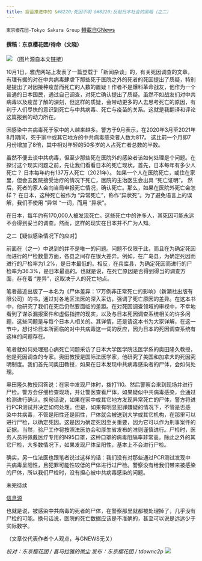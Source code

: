 ```yaml
---
title: 疫苗推进中的 &#8220;死因不明 &#8220;反射日本社会的黑暗（之二）
---
```

`東京櫻花団-Tokyo Sakura Group` [轉載自GNews](https://gnews.org/zh-hans/1568889/)

#### 撰稿：东京樱花团/待命（文晓）
![](https://assets.gnews.org/wp-content/uploads/2021/10/213.png)
（图片源自本文链接）

10月1日，雅虎网站上发表了一篇登载于「新闻杂谈」的，有关死因调查的文章，有理有据的对在中共病毒肆虐下那些死于医院之外的死者的死因提出了质疑，特别是提出了对因接种疫苗而死亡的人数的置疑！作者不是爆料革命战友，他作为一个普通的日本国民，通过自己调查，对死亡确认提出了质疑。虽然不如战友们对中共病毒以及疫苗了解的深刻，但这样的质疑，会带动更多的人去思考死亡的原因，有利于人们尽快的意识到死亡与中共病毒、死亡与疫苗的关系。这就是我翻译和评论这篇报到的动力所在。

因感染中共病毒死于家中的人越来越多。警方于9月表示，在2020年3月至2021年8月期间，死于家中或其它地方的中共病毒感染者人数为817。 这比前一个月即7月份增加了8倍，其中相对年轻的50多岁的人占死亡者总数的半数。

虽然不便去谈中共病毒，但至少那些死在医院外的感染者该如何处理是个问题。在探讨这个现实问题之前，先让我们看看日本的死亡现状。首先，日本每年有多少人死亡？ 日本每年约有137万人死亡（2021年）。 如果一个人在医院死亡，或住在家里，但会去医院接受治疗的情况下死亡，医院的主治医生会出具 “死亡证明”。 然后，死者的家人会向当局申报死亡情况，确认死亡。那么，如果在医院外死亡会怎样？ 在日本，这种死亡被作为 “异常死亡”，称作”异状死”。为了避免语言上的误解，我们不使用 “异常 “一词，而用 “异状”。

在日本，每年约有170,000人被发现死亡。这些死亡中的许多人，其死因可能永远不会得到妥当的调查。然而，这样的现实在日本并不广为人知。

之二【疑似感染情况下的应对】

前面在（之一）中说到的并不是唯一的问题。问题不仅限于此，而且在为确定死因而进行的尸检数量方面，各县之间存在很大差异。例如，在广岛县，为确定死因而进行的尸检率为1.2%，是日本最低的。相反，在兵库县，为确定死因而进行的尸检率为36.3%，是日本最高的。也就是说，在死亡原因是否得到得当的调查方面，存在着 “差异”，这取决于人的死亡地点。

笔者最近出版了一本名为《尸体差异：17万例非正常死亡的影响》（新潮社出版有限公司）的书，通过对各地区法医的深入采访，强调了死亡原因的差异。在这本书中，他研究了我们在死后仍然要面临的差距。在对死因调查领域的审视中，不幸地看到了谋杀漏报案件和虚假指控的现实，以及与日本死因调查系统相关的许多问题，这些问题是与每个日本人相关的。其详情，还是请这本书为大家详解，在这一节中，想讨论日本所面临的对中共病毒这一词的反应，因为日本的死因调查系统有这样的问题存在。

笔者就如何处理冠心病死亡问题采访了日本大学医学院法医学系的奥田隆久教授，他是死因调查的专家。奥田教授是国际法医学家，他研究了美国和加拿大的死因究明制度。我们首先问奥田教授，如果在日本发现中共病毒感染者的尸体，会如何处理。

奥田隆久教授回答说：在家中发现尸体时，拨打110。然后警察会来到现场并进行尸检。警方会仔细检查现场，并让警医查看尸体，如果疑似中共病毒感染，会通过检测进行确认。换句话说，如果在家中或其它地方发现异常死亡的尸体，警方将进行PCR测试并决定如何处理。但是，如果有明显犯罪嫌疑的情况下，不管是否感染中共病毒，不管是阳性还是阴性，尸体就会被送到大学或其它机构，在那里可以进行尸检，以确定死因。这是因为确定死因至关重要，因为它可以作为刑事案件的证据。当然，验尸工作将按照法医协会和厚生省发布的准则谨慎进行。尸检时，医务人员将佩戴医疗专用的N95口罩，这种口罩的病毒阻隔率非常高。除此之外的其它尸检，大多数情况下，如果发现尸体呈阳性，基本上不会进行尸检。

确实，另一位法医也跟笔者说过这样的话：我们没有对那些通过PCR测试发现中共病毒呈阳性，且犯罪可能性较低的尸体进行过尸检。警察没有给我们带来被感染的尸体，所以我们尸检时，没有担心被中共病毒感染的问题。

未完待续

[信息源](https://news.yahoo.co.jp/articles/2ff490aa5bdbc3ce7ed3a3db5a7dfc3040a26bf2?page=1)

也就是说，被感染中共病毒的死者的尸体，在警察那里就都被处理掉了，几乎没有尸检的可能。换句话说，医院的死亡数据应该是不准确的，甚至可以说是远远少于实际数字。

（文章仅代表作者个人观点，与GNEWS无关）

*校对：东京樱花团 / 喜马拉雅的微尘*
*发布：东京樱花团 / tdownc2p*
![](https://assets.gnews.org/wp-content/uploads/2021/08/image0-1-36.jpg)
